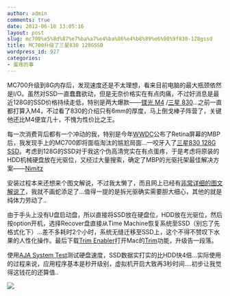 ```yaml
---
author: admin
comments: true
date: 2012-06-18 13:05:16
layout: post
slug: mc700%e5%8d%87%e7%ba%a7%e4%ba%86%e4%b8%89%e6%98%9f830-128gssd
title: MC700升级了三星830 128GSSD
wordpress_id: 927
categories:
- 蛋疼的事
---
```


MC700升级到8G内存后，发现速度还是不太理想，看来目前电脑的最大瓶颈依然是I/O。虽然对SSD一直蠢蠢欲动，但是无奈价格实在有点肉痛，不过好消息是最近128G的SSD价格持续走低，特别是两大爆款——[镁光 M4](http://s8.taobao.com/search?q=%C3%BE%B9%E2+M4&cat=0&pid=mm_16933576_0_0&mode=23&commend=1%2C2) /[三星 830](http://s8.taobao.com/search?q=%C8%FD%D0%C7+830&cat=0&pid=mm_16933576_0_0&mode=23&commend=1%2C2)...之前一直都打算入M4，不过看了830的介绍只有6mm的厚度，马上倒戈棒子阵营了，关键他还比M4便宜几十，不愧为性价比之王。

每一次消费背后都有一个冲动的我，特别是今年[WWDC](http://itunes.apple.com/cn/podcast/apple-keynotes-1080p/id509310064?mt=2)公布了Retina屏幕的MBP后，我发现手上的MC700即将面临淘汰的尴尬局面...一咬牙入了[三星830 128G SSD](http://s8.taobao.com/search?q=%C8%FD%D0%C7+830&cat=0&pid=mm_16933576_0_0&mode=23&commend=1%2C2)。考虑到128G的SSD对于我这个伪高清党实在有点蛋疼，于是考虑将原装的HDD机械硬盘放在光驱位，又经过大量搜索，确定了MBP的光驱托架最佳解决方案——[Nimitz](http://s8.taobao.com/search?q=Nimitz+sata+3&cat=0&pid=mm_16933576_0_0&mode=23&commend=1%2C2)

安装过程本来还想来个图文解说，不过我太懒了，而且网上已经有[非常详细的图文解说了](http://bbs.weiphone.com/read-htm-tid-4265042.html)，我就不画蛇添足了...值得一提的是拆光驱确实需要胆大细心，其他的就是纯体力劳动了..

由于手头上没有U盘启动盘，所以直接将SSD放在硬盘位，HDD放在光驱位，然后按option开机，选择Recover盘直接从Time Machine恢复系统至SSD（别忘了先格式化下）...差不多耗时2个小时，系统无缝迁移至SSD上，这个不得不赞叹下水果的人性化操作。最后下载[Trim Enabler](http://www.groths.org/?page_id=322)打开Mac的[Trim](http://ask.zol.com.cn/q/11434.html)功能，升级告一段落。

使用[AJA System Test](http://www.aja.com/ajashare/AJA_System_Test_v601.zip)测试硬盘速度，SSD数据实打实的比HDD快4倍...实际使用的过程来说，应用程序基本是秒开级别，虚拟机开启大致再3秒时间....初步让我觉得这钱花的还算值..

![](http://ww4.sinaimg.cn/large/661e5653gw1du15a9vwgsj.jpg)
